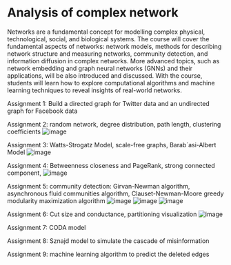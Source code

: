 # Analysis of complex network
Networks are a fundamental concept for modelling complex physical, technological, social, and biological systems. The course will cover the fundamental aspects of networks: network models, methods for describing network structure and measuring networks, community detection, and information diffusion in complex networks. More advanced topics, such as network embedding and graph neural networks (GNNs) and their applications, will be also introduced and discussed. With the course, students will learn how to explore computational algorithms and machine learning techniques to reveal insights of real-world networks.


Assignment 1: Build a directed graph for Twitter data and an undirected graph for Facebook data


Assignment 2: random network, degree distribution, path length, clustering coefficients
![image](https://user-images.githubusercontent.com/65603840/236188705-7925e64d-e552-409c-ba08-9d72e56d57c6.png)

Assignment 3: Watts-Strogatz Model, scale-free graphs, Barab´asi-Albert Model
![image](https://user-images.githubusercontent.com/65603840/236188929-2c860a04-272d-4af7-9959-bebd5a43cbdd.png)

Assignment 4: Betweenness closeness and PageRank, strong connected component, 
![image](https://user-images.githubusercontent.com/65603840/236189074-04439726-af88-4e43-9f7d-73a7db50c911.png)

Assignment 5: community detection: Girvan-Newman algorithm, asynchronous fluid communities algorithm, Clauset-Newman-Moore greedy modularity maximization algorithm 
![image](https://user-images.githubusercontent.com/65603840/236189210-3fdea149-3bb3-4827-b416-54de6da0875d.png)
![image](https://user-images.githubusercontent.com/65603840/236189237-968daacb-4052-4bb8-a3d5-83a518f09438.png)
![image](https://user-images.githubusercontent.com/65603840/236189282-692bb79a-15f5-4cb3-b2f9-4a8649fc7e92.png)


Assignment 6: Cut size and conductance, partitioning visualization
![image](https://user-images.githubusercontent.com/65603840/236189315-0cdbccc6-3849-49c9-a270-a995b6da814d.png)

Assignment 7: CODA model


Assignment 8: Sznajd model to simulate the cascade of misinformation

Assignment 9: machine learning algorithm to predict the deleted edges

